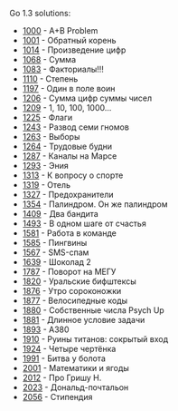 Go 1.3 solutions:

- [1000](1000/solution.go) - A+B Problem
- [1001](1001/solution.go) - Обратный корень
- [1014](1014/solution.go) - Произведение цифр
- [1068](1068/solution.go) - Сумма
- [1083](1083/solution.go) - Факториалы!!!
- [1110](1110/solution.go) - Степень
- [1197](1197/solution.go) - Один в поле воин
- [1206](1206/solution.go) - Сумма цифр суммы чисел
- [1209](1209/solution.go) - 1, 10, 100, 1000...
- [1225](1225/solution.go) - Флаги
- [1243](1243/solution.go) - Развод семи гномов
- [1263](1263/solution.go) - Выборы
- [1264](1264/solution.go) - Трудовые будни
- [1287](1287/solution.go) - Каналы на Марсе
- [1293](1293/solution.go) - Эния
- [1313](1313/solution.go) - К вопросу о спорте
- [1319](1319/solution.go) - Отель
- [1327](1327/solution.go) - Предохранители
- [1354](1354/solution.go) - Палиндром. Он же палиндром
- [1409](1409/solution.go) - Два бандита
- [1493](1493/solution.go) - В одном шаге от счастья
- [1581](1581/solution.go) - Работа в команде
- [1585](1585/solution.go) - Пингвины
- [1567](1567/solution.go) - SMS-спам
- [1639](1639/solution.go) - Шоколад 2
- [1787](1787/solution.go) - Поворот на МЕГУ
- [1820](1820/solution.go) - Уральские бифштексы
- [1876](1876/solution.go) - Утро сороконожки
- [1877](1877/solution.go) - Велосипедные коды
- [1880](1880/solution.go) - Собственные числа Psych Up
- [1881](1881/solution.go) - Длинное условие задачи
- [1893](1893/solution.go) - A380
- [1910](1910/solution.go) - Руины титанов: сокрытый вход
- [1924](1924/solution.go) - Четыре чертёнка
- [1991](1991/solution.go) - Битва у болота
- [2001](2001/solution.go) - Математики и ягоды
- [2012](2012/solution.go) - Про Гришу Н.
- [2023](2023/solution.go) - Дональд-почтальон
- [2056](2056/solution.go) - Стипендия
